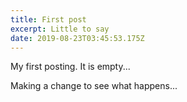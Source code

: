 ```yaml
---
title: First post
excerpt: Little to say
date: 2019-08-23T03:45:53.175Z
---
```

My first posting.  It is empty...

Making a change to see what happens...
